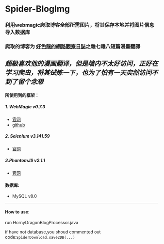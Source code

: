 # Spider-BlogImg
### 利用webmagic爬取博客全部所需图片，将其保存本地并将图片信息导入数据库
### 爬取的博客为 [好色龍的網路觀察日誌](https://hornydragon.blogspot.com/)之雜七雜八短篇漫畫翻譯
*超級喜欢他的漫画翻译，但是墙内不太好访问，正好在学习爬虫，将其~~试炼~~一下，也为了怕有一天突然访问不到了留个念想*
---
#### 所使用到的框架：
##### 1. WebMagic v0.7.3
+ [官网](http://webmagic.io/)
+ [github](https://github.com/code4craft/webmagic)
##### 2. Selenium v3.141.59
+ [官网](https://www.seleniumhq.org)
##### 3.PhantomJS v2.1.1
+ [官网](http://phantomjs.org/)

#### 数据库:
+ MySQL v8.0
---
#### How to use:<br>
run HornyDragonBlogProcessor.java

if have not database,you shoud commented out code:`SpiderDownload.save2DB(...)`

